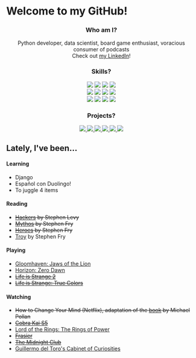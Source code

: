 # Welcome to my GitHub! 

<div align='center'>

### Who am I? 
Python developer, data scientist, board game enthusiast, voracious consumer of podcasts  
Check out [my LinkedIn](https://www.linkedin.com/in/joseph-peart/)!

</div>

<div align='center'>

### Skills? 

![](https://img.shields.io/badge/Python-informational?style=flat&logo=Python&logoColor=white&color=306998)
![](https://img.shields.io/badge/Pandas-informational?style=flat&logo=Pandas&logoColor=white&color=FFD43B)
![](https://img.shields.io/badge/NumPy-informational?style=flat&logo=numpy&logoColor=white&color=306998)
![](https://img.shields.io/badge/sklearn-informational?style=flat&logo=scikit-learn&logoColor=white&color=FFD43B) <br>
![](https://img.shields.io/badge/TensorFlow-informational?style=flat&logo=tensorflow&logoColor=white&color=306998)
![](https://img.shields.io/badge/BeautifulSoup-informational?style=flat&logo=python&logoColor=white&color=FFD43B)
![](https://img.shields.io/badge/Matplotlib-informational?style=flat&logo=python&logoColor=white&color=306998)
![](https://img.shields.io/badge/Seaborn-informational?style=flat&logo=Python&logoColor=white&color=FFD43B) <br>
![](https://img.shields.io/badge/Flask-informational?style=flat&logo=flask&logoColor=white&color=306998)
![](https://img.shields.io/badge/Jupyter-informational?style=flat&logo=jupyter&logoColor=white&color=FFD43B)
![](https://img.shields.io/badge/Anaconda-informational?style=flat&logo=anaconda&logoColor=white&color=306998)
![](https://img.shields.io/badge/NLTK-informational?style=flat&logo=python&logoColor=white&color=FFD43B)


</div>

<div align='center'>

### Projects?

<p align='center'>
   <a href="https://github.com/j-prt/shoplist-api">
    <img src="https://github-readme-stats.vercel.app/api/pin/?username=j-prt&repo=shoplist-api&title_color=306998&bg_color=fff4cc">
  </a>
  <a href="https://github.com/j-prt/bootcamp-final">
    <img src="https://github-readme-stats.vercel.app/api/pin/?username=j-prt&repo=GetRecd&title_color=306998&bg_color=fff4cc">
  </a>
  <a href="https://github.com/j-prt/bootcamp-cnn">
    <img src="https://github-readme-stats.vercel.app/api/pin/?username=j-prt&repo=ConvNets&title_color=306998&bg_color=fff4cc">
  </a>
    <a href="https://github.com/j-prt/bootcamp-cluster">
    <img src="https://github-readme-stats.vercel.app/api/pin/?username=j-prt&repo=tweet-clustering&title_color=306998&bg_color=fff4cc">
  </a>
    <a href="https://github.com/j-prt/bootcamp-regression">
    <img src="https://github-readme-stats.vercel.app/api/pin/?username=j-prt&repo=regression-discontinuity&title_color=306998&bg_color=fff4cc">
  </a>
    <a href="https://github.com/j-prt/mnk-game">
    <img src="https://github-readme-stats.vercel.app/api/pin/?username=j-prt&repo=mnk-game&title_color=306998&bg_color=fff4cc">
  </a>
</p>

</div>


## Lately, I've been... 

#### Learning
- Django
- Español con Duolingo!
- To juggle 4 items

#### Reading
- ~~[Hackers](https://www.goodreads.com/book/show/56829.Hackers) by Stephen Levy~~
- ~~[Mythos](https://en.wikipedia.org/wiki/Mythos_(book)) by Stephen Fry~~
- ~~[Heroes](https://www.goodreads.com/book/show/41433634-heroes) by Stephen Fry~~
- [Troy](https://www.goodreads.com/book/show/53443339-troy) by Stephen Fry

#### Playing
- [Gloomhaven: Jaws of the Lion](https://boardgamegeek.com/boardgame/291457/gloomhaven-jaws-lion)
- [Horizon: Zero Dawn](https://en.wikipedia.org/wiki/Horizon_Zero_Dawn)
- ~~[Life is Strange 2](https://en.wikipedia.org/wiki/Life_Is_Strange_2)~~
- ~~[Life is Strange: True Colors](https://en.wikipedia.org/wiki/Life_Is_Strange:_True_Colors)~~

#### Watching
- ~~How to Change Your Mind (Netflix), adaptation of the [book](https://en.wikipedia.org/wiki/How_to_Change_Your_Mind) by Michael Pollan~~
- ~~[Cobra Kai S5](https://en.wikipedia.org/wiki/Cobra_Kai)~~
- [Lord of the Rings: The Rings of Power](https://en.wikipedia.org/wiki/The_Lord_of_the_Rings:_The_Rings_of_Power)
- ~~[Frasier](https://en.wikipedia.org/wiki/Frasier)~~
- ~~[The Midnight Club](https://www.imdb.com/title/tt13444912/)~~
- [Guillermo del Toro's Cabinet of Curiosities](https://www.imdb.com/title/tt8415836/)



<!--
**j-prt/j-prt** is a ✨ _special_ ✨ repository because its `README.md` (this file) appears on your GitHub profile.

Here are some ideas to get you started:

- 🔭 I’m currently working on ...
- 🌱 I’m currently learning ...
- 👯 I’m looking to collaborate on ...
- 🤔 I’m looking for help with ...
- 💬 Ask me about ...
- 📫 How to reach me: ...
- 😄 Pronouns: ...
- ⚡ Fun fact: ...
-->
